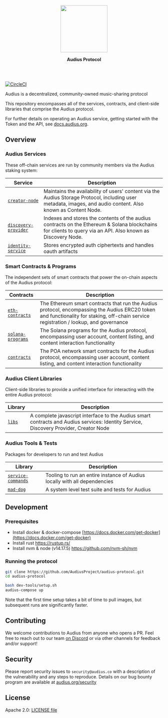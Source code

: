 


<p align="center">
  <br/>
  <a target="_blank" href="https://audius.co">
    <img src="https://avatars1.githubusercontent.com/u/38231615?s=400&u=c00678880596dabd2746dae13a47edbe7ea7210e&v=4" width="150px" >
  </a>
  <br/>

  <p align="center">
    <b>Audius Protocol</b>
  </p>
</p>

<br/>
<br/>

[![CircleCI](https://circleci.com/gh/AudiusProject/audius-protocol/tree/master.svg?style=svg&circle-token=e272a756b49e50a54dcc096af8fd8b0405f6bf41)](https://circleci.com/gh/AudiusProject/audius-protocol/tree/master)

Audius is a decentralized, community-owned music-sharing protocol

This repository encompasses all of the services, contracts, and client-side libraries that
comprise the Audius protocol.

For further details on operating an Audius service, getting started with the Token and the API, see [docs.audius.org](https://docs.audius.org/).

## Overview

### Audius Services

These off-chain services are run by community members via the Audius staking system:

| Service                                                        | Description                                                                                       
| -- | --
| [`creator-node`](creator-node)                  | Maintains the availability of users' content via the Audius Storage Protocol, including user metadata, images, and audio content. Also known as Content Node.
| [`discovery-provider`](discovery-provider)      | Indexes and stores the contents of the audius contracts on the Ethereum & Solana blockchains for clients to query via an API. Also known as Discovery Node.
| [`identity-service`](identity-service)          | Stores encrypted auth ciphertexts and handles oauth artifacts

### Smart Contracts & Programs

The independent sets of smart contracts that power the on-chain aspects of the Audius protocol:

| Contracts                                                        | Description                                                                                       
| -- | --
| [`eth-contracts`](https://github.com/AudiusProject/audius-protocol/tree/master/eth-contracts) | The Ethereum smart contracts that run the Audius protocol, encompassing the Audius ERC20 token and functionality for staking, off-chain service registration / lookup, and governance
| [`solana-programs`](https://github.com/AudiusProject/audius-protocol/tree/master/solana-programs) | The Solana programs for the Audius protocol, encompassing user account, content listing, and content interaction functionality
| [`contracts`](https://github.com/AudiusProject/audius-protocol/tree/master/contracts)         | The POA network smart contracts for the Audius protocol, encompassing user account, content listing, and content interaction functionality

### Audius Client Libraries

Client-side libraries to provide a unified interface for interacting with the entire
Audius protocol:

| Library                                                        | Description                                                                                       
| -- | --
| [`libs`](https://github.com/AudiusProject/audius-protocol/tree/master/libs)     | A complete javascript interface to the Audius smart contracts and Audius services: Identity Service, Discovery Provider, Creator Node

### Audius Tools & Tests

Packages for developers to run and test Audius

| Library                                                        | Description                                                                                       
| -- | --
| [`service-commands`](https://github.com/AudiusProject/audius-protocol/tree/master/service-commands)     | Tooling to run an entire instance of Audius locally with all dependencies
| [`mad-dog`](https://github.com/AudiusProject/audius-protocol/tree/master/mad-dog)     | A system level test suite and tests for Audius


## Development

### Prerequisites

* Install docker & docker-compose [https://docs.docker.com/get-docker](https://docs.docker.com/get-docker)
* Install rust https://rustup.rs/
* Install nvm & node (v14.17.5) https://github.com/nvm-sh/nvm

### Running the protocol

```bash
git clone https://github.com/AudiusProject/audius-protocol.git
cd audius-protocol

bash dev-tools/setup.sh
audius-compose up
```

Note that the first time setup takes a bit of time to pull images, but subsequent runs are significantly faster.

## Contributing

We welcome contributions to Audius from anyone who opens a PR. Feel free to reach out to
our team [on Discord](https://discord.gg/audius) or via other channels for feedback and/or support!

## Security

Please report security issues to `security@audius.co` with a description of the
vulnerability and any steps to reproduce. Details on our bug bounty program are available at [audius.org/security](https://audius.org/security)

## License

Apache 2.0: [LICENSE file](https://github.com/AudiusProject/audius-protocol/blob/master/LICENSE)
